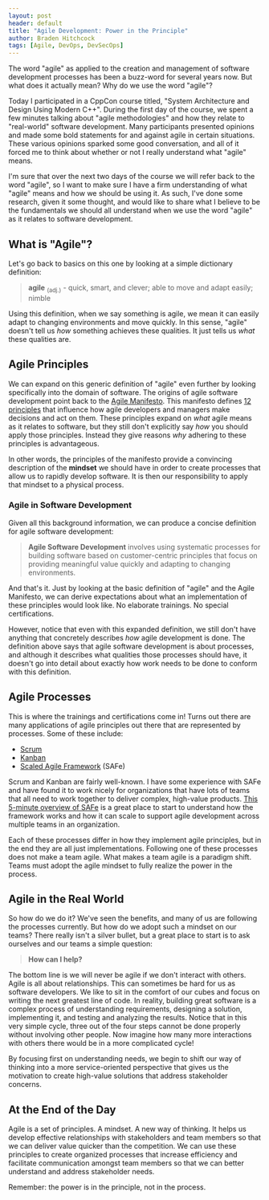 ```yaml
---
layout: post
header: default
title: "Agile Development: Power in the Principle"
author: Braden Hitchcock
tags: [Agile, DevOps, DevSecOps]
---
```


The word "agile" as applied to the creation and management of software
development processes has been a buzz-word for several years now. But what does
it actually mean? Why do we use the word "agile"?

Today I participated in a CppCon course titled, "System Architecture and Design
Using Modern C++". During the first day of the course, we spent a few minutes
talking about "agile methodologies" and how they relate to "real-world" software
development. Many participants presented opinions and made some bold statements
for and against agile in certain situations. These various opinions sparked some
good conversation, and all of it forced me to think about whether or not I
really understand what "agile" means.

I'm sure that over the next two days of the course we will refer back to the
word "agile", so I want to make sure I have a firm understanding of what "agile"
means and how we should be using it. As such, I've done some research, given it
some thought, and would like to share what I believe to be the fundamentals we
should all understand when we use the word "agile" as it relates to software
development.

## What is "Agile"?

Let's go back to basics on this one by looking at a simple dictionary
definition:

> **agile** <sub>(adj.)</sub> - quick, smart, and clever; able to move and adapt
> easily; nimble

Using this definition, when we say something is agile, we mean it can easily
adapt to changing environments and move quickly. In this sense, "agile" doesn't
tell us _how_ something achieves these qualities. It just tells us _what_ these
qualities are.

## Agile Principles

We can expand on this generic definition of "agile" even further by looking
specifically into the domain of software. The origins of agile software
development point back to the [Agile Manifesto](https://agilemanifesto.org).
This manifesto defines
[12 principles](https://agilemanifesto.org/principles.html) that influence how
agile developers and managers make decisions and act on them. These principles
expand on _what_ agile means as it relates to software, but they still don't
explicitly say _how_ you should apply those principles. Instead they give
reasons _why_ adhering to these principles is advantageous.

In other words, the principles of the manifesto provide a convincing description
of the **mindset** we should have in order to create processes that allow us to
rapidly develop software. It is then our responsibility to apply that mindset to
a physical process.

### Agile in Software Development

Given all this background information, we can produce a concise definition for
agile software development:

> **Agile Software Development** involves using systematic processes for
> building software based on customer-centric principles that focus on providing
> meaningful value quickly and adapting to changing environments.

And that's it. Just by looking at the basic definition of "agile" and the Agile
Manifesto, we can derive expectations about what an implementation of these
principles would look like. No elaborate trainings. No special certifications.

However, notice that even with this expanded definition, we still don't have
anything that concretely describes _how_ agile development is done. The
definition above says that agile software development is about processes, and
although it describes what qualities those processes should have, it doesn't go
into detail about exactly how work needs to be done to conform with this
definition.

## Agile Processes

This is where the trainings and certifications come in! Turns out there are many
applications of agile principles out there that are represented by processes.
Some of these include:

- [Scrum](https://www.scrum.org/resources/what-is-scrum)
- [Kanban](https://www.atlassian.com/agile/kanban)
- [Scaled Agile Framework](https://www.scaledagileframework.com/) (SAFe)

Scrum and Kanban are fairly well-known. I have some experience with SAFe and
have found it to work nicely for organizations that have lots of teams that all
need to work together to deliver complex, high-value products.
[This 5-minute overview of SAFe](https://www.youtube.com/watch?v=aW2m-BtCJyE) is
a great place to start to understand how the framework works and how it can
scale to support agile development across multiple teams in an organization.

Each of these processes differ in how they implement agile principles, but in
the end they are all just implementations. Following one of these processes does
not make a team agile. What makes a team agile is a paradigm shift. Teams must
adopt the agile mindset to fully realize the power in the process.

## Agile in the Real World

So how do we do it? We've seen the benefits, and many of us are following the
processes currently. But how do we adopt such a mindset on our teams? There
really isn't a silver bullet, but a great place to start is to ask ourselves and
our teams a simple question:

> **How can I help?**

The bottom line is we will never be agile if we don't interact with others.
Agile is all about relationships. This can sometimes be hard for us as software
developers. We like to sit in the comfort of our cubes and focus on writing the
next greatest line of code. In reality, building great software is a complex
process of understanding requirements, designing a solution, implementing it,
and testing and analyzing the results. Notice that in this very simple cycle,
three out of the four steps cannot be done properly without involving other
people. Now imagine how many more interactions with others there would be in a
more complicated cycle!

By focusing first on understanding needs, we begin to shift our way of thinking
into a more service-oriented perspective that gives us the motivation to create
high-value solutions that address stakeholder concerns.

## At the End of the Day

Agile is a set of principles. A mindset. A new way of thinking. It helps us
develop effective relationships with stakeholders and team members so that we
can deliver value quicker than the competition. We can use these principles to
create organized processes that increase efficiency and facilitate communication
amongst team members so that we can better understand and address stakeholder
needs.

Remember: the power is in the principle, not in the process.
